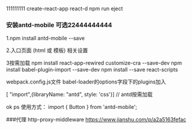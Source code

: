 111111111
create-react-app react-d
npm run eject
### 安装antd-mobile 可选22444444444
1.npm install antd-mobile --save

2.入口页面 (html 或 模板) 相关设置
  <meta name="viewport" content="width=device-width, initial-scale=1, maximum-scale=1, minimum-scale=1, user-scalable=no" />
  <script src="https://as.alipayobjects.com/g/component/fastclick/1.0.6/fastclick.js"></script>
  <script>
    if ('addEventListener' in document) {
      document.addEventListener('DOMContentLoaded', function() {
        FastClick.attach(document.body);
      }, false);
    }
    if(!window.Promise) {
      document.writeln('<script src="https://as.alipayobjects.com/g/component/es6-promise/3.2.2/es6-promise.min.js"'+'>'+'<'+'/'+'script>');
    }
  </script>

3按需加载
npm install react-app-rewired customize-cra --save-dev
npm install babel-plugin-import --save-dev
npm install --save react-scripts

webpack.config.js文件
babel-loader的options字段下的plugins加入

 [ "import",{libraryName: "antd", style: 'css'}] // antd按需加载

 
ok
ps 使用方式：
import { Button } from 'antd-mobile';

###代理
http-proxy-middleware
https://www.jianshu.com/p/a2a5163fefac 
